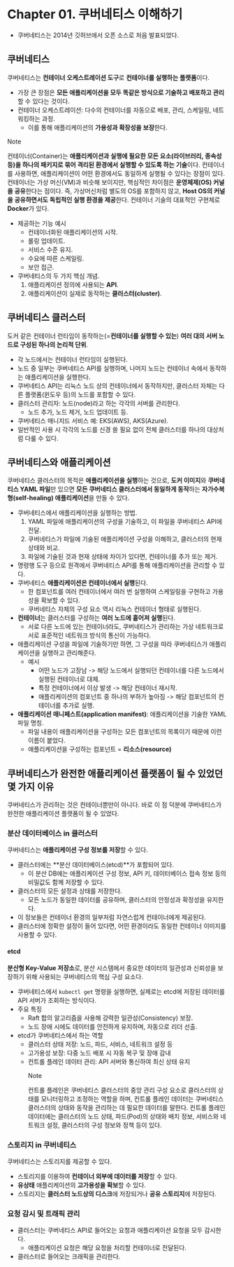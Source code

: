 # Chapter 01. 쿠버네티스 이해하기

- 쿠버네티스는 2014년 깃허브에서 오픈 소스로 처음 발표되었다.

## 쿠버네티스

쿠버네티스는 **컨테이너 오케스트레이션 도구**로 **컨테이너를 실행하는 플랫폼**이다.

- 가장 큰 장점은 **모든 애플리케이션을 모두 똑같은 방식으로 기술하고 배포하고 관리**할 수 있다는 것이다.
- 컨테이너 오케스트레이션: 다수의 컨테이너를 자동으로 배포, 관리, 스케일링, 네트워킹하는 과정.
  - 이를 통해 애플리케이션의 **가용성과 확장성을 보장**한다.

> [!NOTE]  
> 컨테이너(Container)는 **애플리케이션과 실행에 필요한 모든 요소(라이브러리, 종속성 등)을 하나의 패키지로 묶어 격리된 환경에서 실행할 수 있도록 하는 기술**이다.
> 컨테이너를 사용하면, 애플리케이션이 어떤 환경에서도 동일하게 실행될 수 있다는 장점이 있다.
> 컨테이너는 가상 머신(VM)과 비슷해 보이지만, 핵심적인 차이점은 **운영체제(OS) 커널을 공유**한다는 점이다.
> 즉, 가상머신처럼 별도의 OS를 포함하지 않고, **Host OS의 커널을 공유하면서도 독립적인 실행 환경을 제공**한다.
> 컨테이너 기술의 대표적인 구현체로 **Docker**가 있다.

- 제공하는 기능 예시
  - 컨테이너화된 애플리케이션의 시작.
  - 롤링 업데이트.
  - 서비스 수준 유지.
  - 수요에 따른 스케일링.
  - 보안 접근.
- 쿠버네티스의 두 가지 핵심 개념.
  1. 애플리케이션 정의에 사용되는 **API**.
  2. 애플리케이션이 실제로 동작하는 **클러스터(cluster)**.

## 쿠버네티스 클러스터

도커 같은 컨테이너 런타임이 동작하는(=**컨테이너를 실행할 수 있는**) **여러 대의 서버 노드로 구성된 하나의 논리적 단위**.

- 각 노드에서는 컨테이너 런타임이 실행된다.
- 노드 중 일부는 쿠버네티스 API를 실행하며, 나머지 노드는 컨테이너 속에서 동작하는 애플리케이션을 실행한다.
- 쿠버네티스 API는 리눅스 노드 상의 컨테이너에서 동작하지만, 클러스터 자체는 다른 플랫폼(윈도우 등)의 노드를 포함할 수 있다.
- 클러스터 관리자: 노드(node)라고 하는 각각의 서버를 관리한다.
  - 노드 추가, 노드 제거, 노드 업데이트 등.
- 쿠버네티스 매니지드 서비스 예: EKS(AWS), AKS(Azure).
- 일반적인 사용 시 각각의 노드를 신경 쓸 필요 없이 전체 클러스터를 하나의 대상처럼 다룰 수 있다.

## 쿠버네티스와 애플리케이션

쿠버네티스 클러스터의 목적은 **애플리케이션을 실행**하는 것으로, **도커 이미지**와 **쿠버네티스 YAML 파일**만 있으면 **모든 쿠버네티스 클러스터에서 동일하게 동작**하는 **자가수복형(self-healing) 애플리케이션**을 만들 수 있다.

- 쿠버네티스에서 애플리케이션을 실행하는 방법.
  1. YAML 파일에 애플리케이션의 구성을 기술하고, 이 파일을 쿠버네티스 API에 전달.
  2. 쿠버네티스가 파일에 기술된 애플리케이션 구성을 이해하고, 클러스터의 현재 상태와 비교.
  3. 파일에 기술된 것과 현재 상태에 차이가 있다면, 컨테이너를 추가 또는 제거.
- 명령행 도구 등으로 원격에서 쿠버네티스 API를 통해 애플리케이션을 관리할 수 있다.
- 쿠버네티스 **애플리케이션은 컨테이너에서 실행**된다.
  - 한 컴포넌트를 여러 컨테이너에서 여러 번 실행하여 스케일링을 구현하고 가용성을 확보할 수 있다.
  - 쿠버네티스 자체의 구성 요소 역시 리눅스 컨테이너 형태로 실행된다.
- **컨테이너**는 클러스터를 구성하는 **여러 노드에 흩어져 실행**된다.
  - 서로 다른 노드에 있는 컨테이너라도, 쿠버네티스가 관리하는 가상 네트워크로 서로 표준적인 네트워크 방식의 통신이 가능하다.
- 애플리케이션 구성을 파일에 기술하기만 하면, 그 구성을 따라 쿠버네티스가 애플리케이션을 실행하고 관리해준다.
  - 예시
    - 어떤 노드가 고장남 -> 해당 노드에서 실행되던 컨테이너를 다른 노드에서 실행된 컨테이너로 대체.
    - 특정 컨테이너에서 이상 발생 -> 해당 컨테이너 재시작.
    - 애플리케이션의 컴포넌트 중 하나의 부하가 높아짐 -> 해당 컴포넌트의 컨테이너를 추가로 실행.
- **애플리케이션 매니페스트(application manifest)**: 애플리케이션을 기술한 YAML 파일 명칭.
  - 파일 내용이 애플리케이션을 구성하는 모든 컴포넌트의 목록이기 때문에 이런 이름이 붙었다.
  - 애플리케이션을 구성하는 컴포넌트 = **리소스(resource)**

## 쿠버네티스가 완전한 애플리케이션 플랫폼이 될 수 있었던 몇 가지 이유

쿠버네티스가 관리하는 것은 컨테이너뿐만이 아니다. 바로 이 점 덕분에 쿠버네티스가 완전한 애플리케이션 플랫폼이 될 수 있었다.

### 분산 데이터베이스 in 클러스터

쿠버네티스는 **애플리케이션 구성 정보를 저장**할 수 있다.

- 클러스터에는 **분산 데이터베이스(etcd)**가 포함되어 있다.
  - 이 분산 DB에는 애플리케이션 구성 정보, API 키, 데이터베이스 접속 정보 등의 비밀값도 함께 저장할 수 있다.
- 클러스터의 모든 설정과 상태를 저장한다.
  - 모든 노드가 동일한 데이터를 공유하며, 클러스터의 안정성과 확정성을 유지한다.
- 이 정보들은 컨테이너 환경의 일부처럼 자연스럽게 컨테이너에게 제공된다.
- 클러스터에 정확한 설정이 들어 있다면, 어떤 환경이라도 동일한 컨테이너 이미지를 사용할 수 있다.

#### etcd

**분산형 Key-Value 저장소**로, 분산 시스템에서 중요한 데이터의 일관성과 신뢰성을 보장하기 위해 사용되는 쿠버네티스의 핵심 구성 요소다.

- 쿠버네티스에서 `kubectl get` 명령을 실행하면, 실제로는 etcd에 저장된 데이터를 API 서버가 조회하는 방식이다.
- 주요 특징
  - Raft 합의 알고리즘을 사용해 강력한 일관성(Consistency) 보장.
  - 노드 장애 시에도 데이터를 안전하게 유지하며, 자동으로 리더 선출.
- etcd가 쿠버네티스에서 하는 역할
  - 클러스터 상태 저장: 노드, 파드, 서비스, 네트워크 설정 등
  - 고가용성 보장: 다중 노드 배포 시 자동 복구 및 장애 감내
  - 컨트롤 플레인 데이터 관리: API 서버와 통신하여 최신 상태 유지
    > [!NOTE]  
    > 컨트롤 플레인은 쿠버네티스 클러스터의 중앙 관리 구성 요소로 클러스터의 상태를 모니터링하고 조정하는 역할을 하며, 컨트롤 플레인 데이터는 쿠버네티스 클러스터의 상태와 동작을 관리하는 데 필요한 데이터를 말한다. 컨트롤 플레인 데이터에는 클러스터의 노드 상태, 파드(Pod)의 상태와 배치 정보, 서비스와 네트워크 설정, 클러스터의 구성 정보와 정책 등이 있다.

### 스토리지 in 쿠버네티스

쿠버네티스는 스토리지를 제공할 수 있다.

- 스토리지를 이용하여 **컨테이너 외부에 데이터를 저장**할 수 있다.
- **유상태** 애플리케이션의 **고가용성을 확보**할 수 있다.
- 스토리지는 **클러스터 노드상의 디스크**에 저장되거나 **공유 스토리지**에 저장된다.

### 요청 감시 및 트래픽 관리

- 클러스터는 쿠버네티스 API로 들어오는 요청과 애플리케이션 요청을 모두 감시한다.
  - 애플리케이션 요청은 해당 요청을 처리할 컨테이너로 전달된다.
- 클러스터로 들어오는 크래픽을 관리한다.
